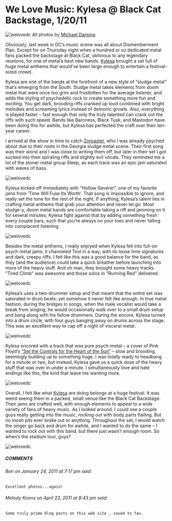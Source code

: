 # We Love Music: Kylesa @ Black Cat Backstage, 1/20/11
![welovedc](/content/images/5381572077_b0aafdbabe_o.jpg "IMG_6982")
All photos by [Michael Darpino](http://www.flickr.com/photos/45474216@N06/sets/72157625890285814/)

Obviously, last week in DC’s music scene was all about Dismemberment Plan. Except for on Thursday night when a hundred or so dedicated metal fans packed the backstage at Black Cat, oblivious to any legendary reunions, for one of metal’s best new bands. [Kylesa](http://kylesa.com/) brought a set full of huge metal anthems that would’ve been large enough to entertain a festival-sized crowd.

Kylesa are one of the bands at the forefront of a new style of “sludge metal” that’s emerging from the South. Sludge metal takes elements from doom metal that were once too grim and frostbitten for the average listener, and adds the styling of psychedelic rock to create something more fun and exciting. You get dark, brooding riffs cranked up loud combined with bright melodies and screaming lyrics instead of demonic growls. Also, everything is played faster – fast enough that only the truly talented can crank out the riffs with such speed. Bands like Baroness, Black Tusk, and Mastodon have been doing this for awhile, but Kylesa has perfected the craft over their ten-year career.

I arrived at the show in time to catch [Zoroaster](http://zoroasterrocks.com/), who I was already psyched about due to their roots in the Georgia sludge metal scene. Their first song was their worst and I was close to writing them off, but later in their set I got sucked into their spiraling riffs and slightly evil vocals. They reminded me a lot of the stoner metal group Sleep, as each track was an epic jam saturated with waves of bass.

![welovedc](/content/images/5381559169_eb9ed8c636_o.jpg "IMG_6963")

Kylesa kicked off immediately with “Hollow Severer”, one of my favorite jams from ‘Time Will Fuse Its Worth’. That song is impossible to ignore, and really set the tone for the rest of the night. If anything, Kylesa’s talent lies in crafting metal anthems that grab your attention and never let go. Most sludge-y, doom metal bands are comfortable taking a riff and jamming on it for several minutes; Kylesa fight against that by adding something fresh every couple bars, such that you’re always on your toes and never falling into complacent listening.

![welovedc](/content/images/5381587667_ee80d94df2_o.jpg "IMG_7013")

Besides the metal anthems, I really enjoyed when Kylesa fell into full-on psych metal jams; it channeled Tool in a way, with its loose time signatures and dark, creepy riffs. I felt like this was a good balance for the band, as they (and the audience) could take a quick breather before launching into more of the heavy stuff. And oh man, they brought some heavy tracks. “Tired Climb” was awesome and those solos in “Running Red” delivered.

![welovedc](/content/images/5381548467_beb87bf12a_o.jpg "IMG_6941")

Kylesa’s uses a two-drummer setup and that meant that the entire set was saturated in drum beats; yet somehow it never felt like enough. In true metal fashion, during the bridges in songs, when the male vocalist would take a break from singing, he would occasionally walk over to a small drum setup and bang along with his fellow drummers. During the encore, Kylesa turned into a drum circle, with four guys banging away on drums across the stage. This was an excellent way to cap off a night of visceral metal.

![welovedc](/content/images/5381585079_bcf3dfb5b7_o.jpg "IMG_7008")

Kylesa encored with a track that was pure psych-metal – a cover of Pink Floyd’s [“Set the Controls for the Heart of the Sun”](http://www.youtube.com/watch?v=AvSHexRlNvo) – slow and brooding, seemingly building up to something huge. I was totally ready to headbang for a minute or two, but instead, Kylesa gave us a quick dose of the heavy stuff that was over in under a minute. I simultaneously love and hate endings like this, the kind that leave me wanting more.

![welovedc](/content/images/5381583583_b9e25e66d5_o.jpg "IMG_7007")

Overall, I felt like what [Kylesa](http://kylesa.com/) are doing belongs at a huge festival. It was weird seeing them in a packed, small venue like the Black Cat Backstage. Their jams are crafted well, with enough elements to appeal to a wide variety of fans of heavy music. As I looked around, I could see a couple guys really getting into the music, rocking out with body parts flailing. But no mosh pits ever broke out or anything. Throughout the set, I would watch the singer go back and drum for awhile, and I wanted to do the same – I wanted to rock out with this band, but there just wasn’t enough room. So when’s the stadium tour, guys?

![welovedc](/content/images/5381556361_e9c9018506_o.jpg "IMG_6960")

##### COMMENTS
###### Ben on January 24, 2011 at 7:17 pm said:
    Excellent photos...again!

###### Melody Koons on April 23, 2011 at 8:43 pm said:
    Some truly prime blog posts on this web site , saved to fav.